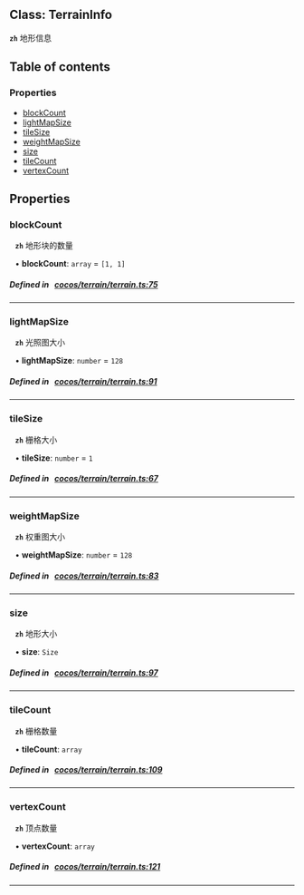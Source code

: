 
## Class: TerrainInfo






**`zh`** 地形信息



<div class="table-of-content">
<h2>Table of contents</h2>


### Properties

- [ blockCount](#blockCount)
- [ lightMapSize](#lightMapSize)
- [ tileSize](#tileSize)
- [ weightMapSize](#weightMapSize)
- [ size](#size)
- [ tileCount](#tileCount)
- [ vertexCount](#vertexCount)
</div>

## Properties


### blockCount
<div style="margin-left: 10px;">



**`zh`** 地形块的数量





•  **blockCount**:
`array`  = `[1, 1]`
</div>

##### Defined in &nbsp;   [cocos/terrain/terrain.ts:75](https://github.com/cocos-creator/engine/blob/c7bf6b8a9/cocos/terrain/terrain.ts#L75)&nbsp;


___


### lightMapSize
<div style="margin-left: 10px;">



**`zh`** 光照图大小





•  **lightMapSize**:
`number`  = `128`
</div>

##### Defined in &nbsp;   [cocos/terrain/terrain.ts:91](https://github.com/cocos-creator/engine/blob/c7bf6b8a9/cocos/terrain/terrain.ts#L91)&nbsp;


___


### tileSize
<div style="margin-left: 10px;">



**`zh`** 栅格大小





•  **tileSize**:
`number`  = `1`
</div>

##### Defined in &nbsp;   [cocos/terrain/terrain.ts:67](https://github.com/cocos-creator/engine/blob/c7bf6b8a9/cocos/terrain/terrain.ts#L67)&nbsp;


___


### weightMapSize
<div style="margin-left: 10px;">



**`zh`** 权重图大小





•  **weightMapSize**:
`number`  = `128`
</div>

##### Defined in &nbsp;   [cocos/terrain/terrain.ts:83](https://github.com/cocos-creator/engine/blob/c7bf6b8a9/cocos/terrain/terrain.ts#L83)&nbsp;


___


### size
<div style="margin-left: 10px;">



**`zh`** 地形大小





•  **size**:
 ``Size`` 
</div>

##### Defined in &nbsp;   [cocos/terrain/terrain.ts:97](https://github.com/cocos-creator/engine/blob/c7bf6b8a9/cocos/terrain/terrain.ts#L97)&nbsp;


___


### tileCount
<div style="margin-left: 10px;">



**`zh`** 栅格数量





•  **tileCount**:
 ``array`` 
</div>

##### Defined in &nbsp;   [cocos/terrain/terrain.ts:109](https://github.com/cocos-creator/engine/blob/c7bf6b8a9/cocos/terrain/terrain.ts#L109)&nbsp;


___


### vertexCount
<div style="margin-left: 10px;">



**`zh`** 顶点数量





•  **vertexCount**:
 ``array`` 
</div>

##### Defined in &nbsp;   [cocos/terrain/terrain.ts:121](https://github.com/cocos-creator/engine/blob/c7bf6b8a9/cocos/terrain/terrain.ts#L121)&nbsp;


___

<!---->



